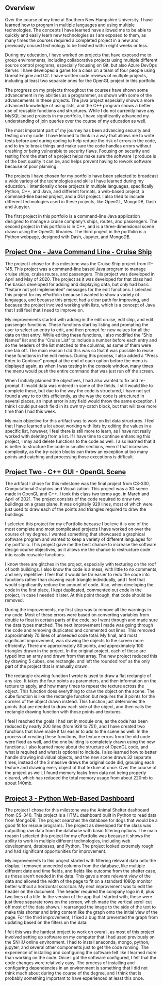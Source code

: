 ## Overview
Over the course of my time at Southern New Hampshire University, I have learned how to program in multiple languages and using multiple technologies. The concepts I have learned have allowed me to be able to quickly and easily learn new technologies as I am exposed to them, as many times the courses required a completed project in a new and previously unused technology to be finished within eight weeks or less. 

During my education, I have worked on projects that have exposed me to group environments, including collaborative projects using multiple different source control programs, especially focusing on Git, but also Azure DevOps Server. I have developed a game for a class on a team of four people using Unreal Engine and C#. I have written code reviews of multiple projects, including at least two separate ones for the OpenGL project in this portfolio. 

The progress on my projects throughout the courses have shown some advancement in my abilities as a programmer, as shown with some of the advancements in these projects. The java project especially shows a more advanced knowledge of using lists, and the C++ program shows a better use of reusable functions and structures. While I do not currently have any MySQL-based projects in my portfolio, I have significantly advanced my understanding of join queries over the course of my education as well.

The most important part of my journey has been advancing security and testing on my code. I have learned to think in a way that allows me to write tests before and during coding to help reduce the risk of errors in the code, and to try to break things and make sure the code handles errors without crashing or being vulnerable to security flaws. Focusing on security and testing from the start of a project helps make sure the software I produce is of the best quality it can be, and helps prevent having to rework software because of poor planning.

The projects I have chosen for my portfolio have been selected to broadcast a wide variety of the technologies and skills I have learned during my education. I intentionally chose projects in multiple languages, specifically Python, C++, and Java, and different formats, a web-based project, a command-line based project, and a GUI project. I also tried to include different technologies used in these projects, like OpenGL, MongoDB, Dash and Jupyter. 

The first project in this portfolio is a command-line Java application designed to manage a cruise company’s ships, routes, and passengers. The second project in this portfolio is in C++, and is a three-dimensional scene drawn using the OpenGL libraries. The third project in the portfolio is a Python webpage, designed with Dash, Jupyter, and MongoDB. 


## [Project One - Java Command Line - Cruise Ship](https://github.com/bddarwin/java-cruise-planner)

The project I chose for this milestone was the Cruise Ship project from IT-145. This project was a command-line based Java program to manage cruise ships, cruise routes, and passengers. This project was developed in April and May of 2020. The project as it was developed for that class had the basics developed for adding and displaying data, but only had basic “feature not yet implemented” messages for the edit functions. I selected this project for my ePortfolio because I wanted to show a variety of languages, and because this project had a clear path for improving, and because the project involved working with lists, which is a concept of Java that I still feel that I need to improve on.

My improvements started with adding in the edit cruise, edit ship, and edit passenger functions. These functions start by listing and prompting the user to select an entry to edit, and then prompt for new values for all the data on that entry. While editing these functions, I also modified the “Ship Names” list and the “Cruise List” to include a number before each entry and so the headers of the list matched to the columns, as some of them were one tab off. The main reason I did this was so that it was possible to reuse these functions in the edit menus. During this process, I also added a “Press Enter to Continue” prompt at the end of each option before the menu is displayed again, as when I was testing in the console window, many times the menu would push the entire command that was just run off the screen.

When I initially planned the objectives, I had also wanted to fix and re-prompt if invalid data was entered in some of the fields. I still would like to complete these, but due to the way the code is structured, I have not yet found a way to do this efficiently, as the way the code is structured in several places, an input error in any field would throw the same exception. I think I could put each field in its own try-catch block, but that will take more time than I had this week.

My main objective for this artifact was to work on list data structures. I feel that I have learned a lot about working with lists by editing the values in a specific list, however, I feel there is still more to learn, as I have not really worked with deleting from a list. If I have time to continue enhancing this project, I may add delete functions to the code as well. I also learned that it is better to structure the code in smaller sections, even if that increases complexity, as the try-catch blocks can throw an exception at too many points and catching and processing those exceptions is difficult. 

## [Project Two - C++ GUI - OpenGL Scene](https://github.com/bddarwin/opengl-model)

The artifact I chose for this milestone was the final project from CS-330, Computational Graphics and Visualization. This project was a 3D scene made in OpenGL and C++. I took this class two terms ago, in March and April of 2021. The project consists of the code required to draw two buildings on a grass plane. It was originally 929 lines, most of which were just used to draw each of the points and triangles required to draw the buildings. 

I selected this project for my ePortfolio because I believe it is one of the most complete and most complicated projects I have worked on over the course of my degree. I wanted something that showcased a graphical software program and wanted to keep a variety of different languages for my portfolio. This project gave me the best chance to increase the software design course objectives, as it allows me the chance to restructure code into easily reusable functions. 

I know there are glitches in the project, especially with texturing on the roof of both buildings. I also know the code is a mess, with little to no comments, and very repetitive. I feel that it would be far easier to redo the code into functions rather than drawing each triangle individually, and I feel that would significantly reduce the amount of code. Also, when developing the code in the first place, I kept duplicated, commented out code in the project, in case I needed it later. At this point though, that code should be removed.

During the improvements, my first step was to remove all the warnings in my code. Most of these errors were based on converting variables from double to float in certain parts of the code, so I went through and made sure the data types matched. The next improvement I made was going through the code and removing duplicated and commented out lines. This removed approximately 70 lines of unneeded code total. My final, and most significant improvement, was drawing the objects to the screen more efficiently. There are approximately 80 points, and approximately 100 triangles drawn in the project. In the original project, each of these are typed into an array and drawn from that array. The new project reduced this by drawing 5 cubes, one rectangle, and left the rounded roof as the only part of the project that is manually drawn. 

The rectangle drawing function I wrote is used to draw a flat rectangle of any size. It takes the four points as parameters, and then information on the texture to apply, and how many times to repeat the texture across the object. This function does everything to draw the object on the scene. The cube function is like the rectangle function but requires the 8 points for the corners of the object drawn instead. This function just determines the points that are needed to draw each side of the object, and then calls the rectangle drawing function with those points and textures. 

I feel I reached the goals I had set in module one, as the code has been reduced by nearly 200 lines (from 929 to 751), and I have created two functions that have made it far easier to add to the scene as well. In the process of creating these functions, the texture errors from the old code were fixed as well, and the one building is completely drawn using the new functions. I also learned more about the structure of OpenGL code, and what is required and what is optional to include. I also learned how to better handle drawing individual objects, and the new scene draws 32 separate times, instead of the 3 massive draws the original code did, grouping each texture and drawing every object of that texture at once. Over the course of the project as well, I found memory leaks from data not being properly cleared, which has reduced the total memory usage from about 220mb to about 140mb. 

## [Project 3 - Python Web-Based Dashboard](https://github.com/bddarwin/python-dashboard)
The project I chose for this milestone was the Animal Shelter dashboard from CS-340. This project is a HTML dashboard built in Python to read data from MongoDB. The project searches the database for dogs that would be a good fit for rescue programs. The project as developed for the class was outputting raw data from the database with basic filtering options. The main reason I selected this project for my ePortfolio was because it shows the ability to work in multiple different technologies, including web development, databases, and Python. The project looked extremely rough and had significant opportunities for improvement.

My improvements to this project started with filtering relevant data onto the display. I removed unneeded columns from the database, like multiple different date and time fields, and fields like outcome from the shelter case, as those aren’t needed in the data. This gave a more relevant view of the data and allowed the width of the page to fit on a standard 1080p monitor better without a horizontal scrollbar. My next improvement was to edit the header on the document. The header required the company logo in it, plus two lines of a title. In the version of the app that I started with, these were just three separate rows on the screen, which made the vertical scroll cut off most of the data shown. I rearranged the image to the side of the text to make this shorter and bring content like the graph onto the initial view of the page. For the third improvement, I fixed a bug that prevented the graph from updating based on the filters on the data.

I felt this was the hardest project to work on overall, as most of this project involved setting up software on my computer that I had used previously on the SNHU online environment. I had to install anaconda, mongo, python, jupyter, and several other components just to get the code running. The experience of installing and configuring the software felt like I learned more than working on the code. Once I got the software configured, I felt that the code changes were relatively easy. The process of installing and configuring dependencies in an environment is something that I did not think much about during the course of the degree, and I think that is probably something important to have experienced at least this once.
